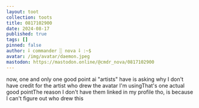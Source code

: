 ```yaml
---
layout: toot
collection: toots
title: 0817102900
date: 2024-08-17
published: true
tags: []
pinned: false
author: ⸸ commander ░ nova ⸸ :~$
avatar: /img/avatar/daemon.jpeg
mastodon: https://mastodon.online/@cmdr_nova/0817102900
---
```


now, one and only one good point ai "artists" have is asking why I don't have credit for the artist who drew the avatar I'm usingThat's one actual good pointThe reason I don't have them linked in my profile tho, is because I can't figure out who drew this
